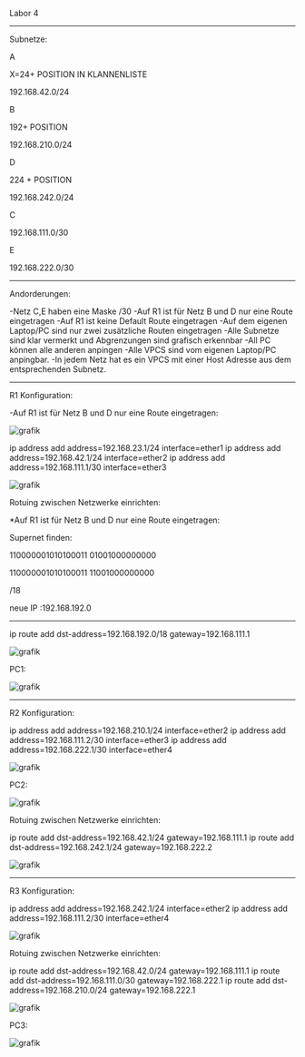 Labor 4
_______________________________
Subnetze:

A

X=24+ POSITION IN KLANNENLISTE

192.168.42.0/24


B

192+ POSITION

192.168.210.0/24


D

224 + POSITION

192.168.242.0/24

C

192.168.111.0/30

E

192.168.222.0/30
____________________________

Andorderungen:

-Netz C,E haben eine Maske /30
-Auf R1 ist für Netz B und D nur eine Route eingetragen
-Auf R1 ist keine Default Route eingetragen
-Auf dem eigenen Laptop/PC sind nur zwei zusätzliche Routen eingetragen
-Alle Subnetze sind klar vermerkt und Abgrenzungen sind grafisch erkennbar
-All PC können alle anderen anpingen
-Alle VPCS sind vom eigenen Laptop/PC anpingbar.
-In jedem Netz hat es ein VPCS mit einer Host Adresse aus dem entsprechenden Subnetz.


______________________________




R1 Konfiguration:

-Auf R1 ist für Netz B und D nur eine Route eingetragen:

![grafik](https://user-images.githubusercontent.com/102586033/173422643-bed7fc16-d4db-4e6e-8e55-9ae3aabd1646.png)


ip address add address=192.168.23.1/24 interface=ether1
ip address add address=192.168.42.1/24 interface=ether2
ip address add address=192.168.111.1/30 interface=ether3

![grafik](https://user-images.githubusercontent.com/102586033/173246172-23f74adf-b391-4106-8829-318cf6d1c743.png)



Rotuing zwischen Netzwerke einrichten:

*Auf R1 ist für Netz B und D nur eine Route eingetragen:


Supernet finden:

110000001010100011 01001000000000

110000001010100011 11001000000000


/18

neue IP :192.168.192.0
______________

ip route add dst-address=192.168.192.0/18 gateway=192.168.111.1

![grafik](https://user-images.githubusercontent.com/102586033/173422457-31675756-0697-4e4d-934f-eca29a511407.png)


PC1:


![grafik](https://user-images.githubusercontent.com/102586033/173246248-c9e63feb-d397-4237-8bb1-1227400dcc34.png)

_____________________

R2 Konfiguration:

ip address add address=192.168.210.1/24 interface=ether2
ip address add address=192.168.111.2/30 interface=ether3
ip address add address=192.168.222.1/30 interface=ether4


![grafik](https://user-images.githubusercontent.com/102586033/173246298-869aee63-f3dd-4117-9827-0dea0af02e98.png)


PC2:

![grafik](https://user-images.githubusercontent.com/102586033/173246345-8ca77c39-8cc7-4d28-b66b-3df2b3a39171.png)



Rotuing zwischen Netzwerke einrichten:

ip route add dst-address=192.168.42.1/24 gateway=192.168.111.1
ip route add dst-address=192.168.242.1/24 gateway=192.168.222.2


![grafik](https://user-images.githubusercontent.com/102586033/173422975-6b74b0d0-9a4f-4b27-9ca3-96a71b172335.png)

_____________________________

R3 Konfiguration:

ip address add address=192.168.242.1/24 interface=ether2
ip address add address=192.168.111.2/30 interface=ether4

![grafik](https://user-images.githubusercontent.com/102586033/173423351-3e962c99-4f5a-4ef2-b2e5-5e07c977b289.png)


Rotuing zwischen Netzwerke einrichten:

ip route add dst-address=192.168.42.0/24 gateway=192.168.111.1
ip route add dst-address=192.168.111.0/30 gateway=192.168.222.1
ip route add dst-address=192.168.210.0/24 gateway=192.168.222.1



![grafik](https://user-images.githubusercontent.com/102586033/173423343-d645759f-452a-43a1-a292-3cf0e1e116fc.png)


PC3:

![grafik](https://user-images.githubusercontent.com/102586033/173246446-2557b32d-fca0-4ff6-a264-3937ae60d37f.png)



